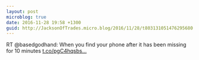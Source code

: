 ```yaml
---
layout: post
microblog: true
date: 2016-11-28 19:58 +1300
guid: http://JacksonOfTrades.micro.blog/2016/11/28/t803131051476295680.html
---
```

RT @basedgodhand: When you find your phone after it has been missing for 10 minutes [t.co/pgC4hqsbs...](https://t.co/pgC4hqsbsQ)
